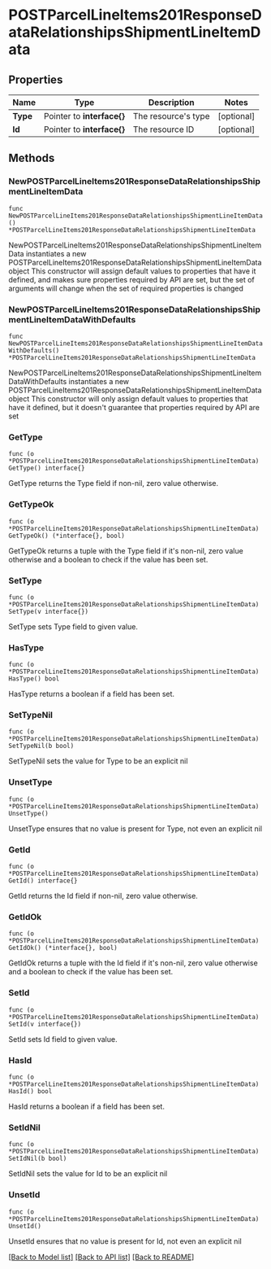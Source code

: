 # POSTParcelLineItems201ResponseDataRelationshipsShipmentLineItemData

## Properties

Name | Type | Description | Notes
------------ | ------------- | ------------- | -------------
**Type** | Pointer to **interface{}** | The resource&#39;s type | [optional] 
**Id** | Pointer to **interface{}** | The resource ID | [optional] 

## Methods

### NewPOSTParcelLineItems201ResponseDataRelationshipsShipmentLineItemData

`func NewPOSTParcelLineItems201ResponseDataRelationshipsShipmentLineItemData() *POSTParcelLineItems201ResponseDataRelationshipsShipmentLineItemData`

NewPOSTParcelLineItems201ResponseDataRelationshipsShipmentLineItemData instantiates a new POSTParcelLineItems201ResponseDataRelationshipsShipmentLineItemData object
This constructor will assign default values to properties that have it defined,
and makes sure properties required by API are set, but the set of arguments
will change when the set of required properties is changed

### NewPOSTParcelLineItems201ResponseDataRelationshipsShipmentLineItemDataWithDefaults

`func NewPOSTParcelLineItems201ResponseDataRelationshipsShipmentLineItemDataWithDefaults() *POSTParcelLineItems201ResponseDataRelationshipsShipmentLineItemData`

NewPOSTParcelLineItems201ResponseDataRelationshipsShipmentLineItemDataWithDefaults instantiates a new POSTParcelLineItems201ResponseDataRelationshipsShipmentLineItemData object
This constructor will only assign default values to properties that have it defined,
but it doesn't guarantee that properties required by API are set

### GetType

`func (o *POSTParcelLineItems201ResponseDataRelationshipsShipmentLineItemData) GetType() interface{}`

GetType returns the Type field if non-nil, zero value otherwise.

### GetTypeOk

`func (o *POSTParcelLineItems201ResponseDataRelationshipsShipmentLineItemData) GetTypeOk() (*interface{}, bool)`

GetTypeOk returns a tuple with the Type field if it's non-nil, zero value otherwise
and a boolean to check if the value has been set.

### SetType

`func (o *POSTParcelLineItems201ResponseDataRelationshipsShipmentLineItemData) SetType(v interface{})`

SetType sets Type field to given value.

### HasType

`func (o *POSTParcelLineItems201ResponseDataRelationshipsShipmentLineItemData) HasType() bool`

HasType returns a boolean if a field has been set.

### SetTypeNil

`func (o *POSTParcelLineItems201ResponseDataRelationshipsShipmentLineItemData) SetTypeNil(b bool)`

 SetTypeNil sets the value for Type to be an explicit nil

### UnsetType
`func (o *POSTParcelLineItems201ResponseDataRelationshipsShipmentLineItemData) UnsetType()`

UnsetType ensures that no value is present for Type, not even an explicit nil
### GetId

`func (o *POSTParcelLineItems201ResponseDataRelationshipsShipmentLineItemData) GetId() interface{}`

GetId returns the Id field if non-nil, zero value otherwise.

### GetIdOk

`func (o *POSTParcelLineItems201ResponseDataRelationshipsShipmentLineItemData) GetIdOk() (*interface{}, bool)`

GetIdOk returns a tuple with the Id field if it's non-nil, zero value otherwise
and a boolean to check if the value has been set.

### SetId

`func (o *POSTParcelLineItems201ResponseDataRelationshipsShipmentLineItemData) SetId(v interface{})`

SetId sets Id field to given value.

### HasId

`func (o *POSTParcelLineItems201ResponseDataRelationshipsShipmentLineItemData) HasId() bool`

HasId returns a boolean if a field has been set.

### SetIdNil

`func (o *POSTParcelLineItems201ResponseDataRelationshipsShipmentLineItemData) SetIdNil(b bool)`

 SetIdNil sets the value for Id to be an explicit nil

### UnsetId
`func (o *POSTParcelLineItems201ResponseDataRelationshipsShipmentLineItemData) UnsetId()`

UnsetId ensures that no value is present for Id, not even an explicit nil

[[Back to Model list]](../README.md#documentation-for-models) [[Back to API list]](../README.md#documentation-for-api-endpoints) [[Back to README]](../README.md)


